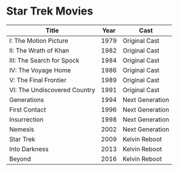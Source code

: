 # Star Trek Movies

| Title | Year | Cast |
|-------|------|------|
| I: The Motion Picture | 1979 | Original Cast |
| II: The Wrath of Khan | 1982 | Original Cast |
| III: The Search for Spock | 1984 | Original Cast |
| IV: The Voyage Home | 1986 | Original Cast |
| V: The Final Frontier | 1989 | Original Cast |
| VI: The Undiscovered Country | 1991 | Original Cast |
| Generations | 1994 | Next Generation |
| First Contact | 1996 | Next Generation |
| Insurrection | 1998 | Next Generation |
| Nemesis | 2002 | Next Generation |
| Star Trek | 2009 | Kelvin Reboot |
| Into Darkness| 2013 | Kelvin Reboot |
| Beyond | 2016 | Kelvin Reboot |

